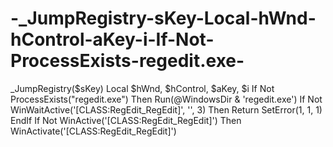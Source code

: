 # -_JumpRegistry-sKey-Local-hWnd-hControl-aKey-i-If-Not-ProcessExists-regedit.exe-
 _JumpRegistry($sKey)      Local $hWnd, $hControl, $aKey, $i      If Not ProcessExists("regedit.exe") Then          Run(@WindowsDir &amp; 'regedit.exe')          If Not WinWaitActive('[CLASS:RegEdit_RegEdit]', '', 3) Then Return SetError(1, 1, 1)      EndIf      If Not WinActive('[CLASS:RegEdit_RegEdit]') Then WinActivate('[CLASS:RegEdit_RegEdit]')
